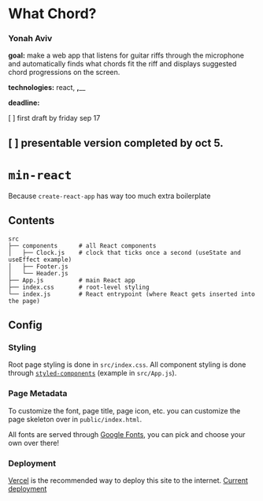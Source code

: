 # What Chord? 

### Yonah Aviv

__goal:__ make a web app that listens for guitar riffs through the microphone and automatically finds what chords fit the riff and displays suggested chord progressions on the screen.


__technologies:__ react, ____,______


__deadline:__ 

[ ] first draft by friday sep 17 

[ ] presentable version completed by oct 5.
------------------------------------

# `min-react`

Because `create-react-app` has way too much extra boilerplate

## Contents
```
src
├── components      # all React components
│   ├── Clock.js    # clock that ticks once a second (useState and useEffect example)
│   ├── Footer.js
│   └── Header.js
├── App.js          # main React app
├── index.css       # root-level styling
└── index.js        # React entrypoint (where React gets inserted into the page)
```

## Config
### Styling
Root page styling is done in `src/index.css`. All component styling is done through [`styled-components`](https://styled-components.com/docs/basics#getting-started) (example in `src/App.js`).

### Page Metadata
To customize the font, page title, page icon, etc. you can customize the page skeleton over in `public/index.html`. 

All fonts are served through [Google Fonts](https://fonts.google.com/), you can pick and choose your own over there!

### Deployment
[Vercel](https://vercel.com/) is the recommended way to deploy this site to the internet. [Current deployment](https://min-react.vercel.app/)